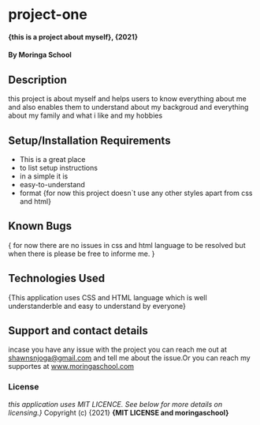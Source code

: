 # project-one
#### {this is a project about myself}, {2021}
#### By **Moringa School**
## Description
this project is about myself and helps users to know everything about me and also enables them to understand about my backgroud and everything about my family and what i like and my hobbies
## Setup/Installation Requirements
* This is a great place
* to list setup instructions
* in a simple it is
* easy-to-understand
* format
{for now this project doesn`t use any other styles apart from css and html}
## Known Bugs
{ for now there are no issues  in css and html language to be resolved but when there is please be free to informe me. }
## Technologies Used
{This application uses CSS and HTML language which is well understanderble and easy to understand by everyone}
## Support and contact details
incase you have any issue with the project you can reach me out at shawnsnjoga@gmail.com and tell me about the issue.Or you can reach my supportes at www.moringaschool.com
### License
*this application uses MIT LICENCE.  See below for more details on licensing.}*
Copyright (c) {2021} **{MIT LICENSE and moringaschool}**
  
